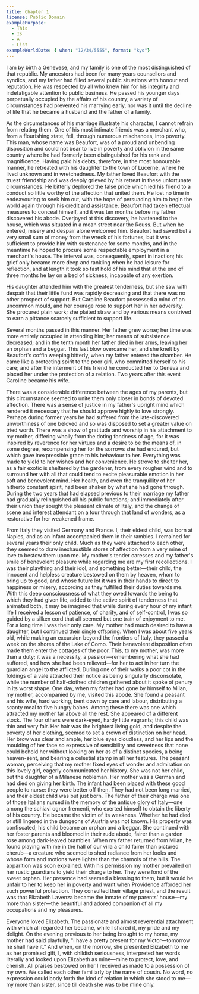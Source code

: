 ```yaml
---
title: Chapter 1
license: Public Domain
examplePurpose:
  - This
  - Is
  - A
  - List
exampleWorldDate: { when: "12/34/5555", format: "kyo"}
---
```


I am by birth a Genevese, and my family is one of the most distinguished of that republic. My ancestors had been for many years counsellors and syndics, and my father had filled several public situations with honour and reputation. He was respected by all who knew him for his integrity and indefatigable attention to public business. He passed his younger days perpetually occupied by the affairs of his country; a variety of circumstances had prevented his marrying early, nor was it until the decline of life that he became a husband and the father of a family.

As the circumstances of his marriage illustrate his character, I cannot refrain from relating them. One of his most intimate friends was a merchant who, from a flourishing state, fell, through numerous mischances, into poverty. This man, whose name was Beaufort, was of a proud and unbending disposition and could not bear to live in poverty and oblivion in the same country where he had formerly been distinguished for his rank and magnificence. Having paid his debts, therefore, in the most honourable manner, he retreated with his daughter to the town of Lucerne, where he lived unknown and in wretchedness. My father loved Beaufort with the truest friendship and was deeply grieved by his retreat in these unfortunate circumstances. He bitterly deplored the false pride which led his friend to a conduct so little worthy of the affection that united them. He lost no time in endeavouring to seek him out, with the hope of persuading him to begin the world again through his credit and assistance. Beaufort had taken effectual measures to conceal himself, and it was ten months before my father discovered his abode. Overjoyed at this discovery, he hastened to the house, which was situated in a mean street near the Reuss. But when he entered, misery and despair alone welcomed him. Beaufort had saved but a very small sum of money from the wreck of his fortunes, but it was sufficient to provide him with sustenance for some months, and in the meantime he hoped to procure some respectable employment in a merchant's house. The interval was, consequently, spent in inaction; his grief only became more deep and rankling when he had leisure for reflection, and at length it took so fast hold of his mind that at the end of three months he lay on a bed of sickness, incapable of any exertion.

His daughter attended him with the greatest tenderness, but she saw with despair that their little fund was rapidly decreasing and that there was no other prospect of support. But Caroline Beaufort possessed a mind of an uncommon mould, and her courage rose to support her in her adversity. She procured plain work; she plaited straw and by various means contrived to earn a pittance scarcely sufficient to support life.

Several months passed in this manner. Her father grew worse; her time was more entirely occupied in attending him; her means of subsistence decreased; and in the tenth month her father died in her arms, leaving her an orphan and a beggar. This last blow overcame her, and she knelt by Beaufort's coffin weeping bitterly, when my father entered the chamber. He came like a protecting spirit to the poor girl, who committed herself to his care; and after the interment of his friend he conducted her to Geneva and placed her under the protection of a relation. Two years after this event Caroline became his wife.

There was a considerable difference between the ages of my parents, but this circumstance seemed to unite them only closer in bonds of devoted affection. There was a sense of justice in my father's upright mind which rendered it necessary that he should approve highly to love strongly. Perhaps during former years he had suffered from the late-discovered unworthiness of one beloved and so was disposed to set a greater value on tried worth. There was a show of gratitude and worship in his attachment to my mother, differing wholly from the doting fondness of age, for it was inspired by reverence for her virtues and a desire to be the means of, in some degree, recompensing her for the sorrows she had endured, but which gave inexpressible grace to his behaviour to her. Everything was made to yield to her wishes and her convenience. He strove to shelter her, as a fair exotic is sheltered by the gardener, from every rougher wind and to surround her with all that could tend to excite pleasurable emotion in her soft and benevolent mind. Her health, and even the tranquillity of her hitherto constant spirit, had been shaken by what she had gone through. During the two years that had elapsed previous to their marriage my father had gradually relinquished all his public functions; and immediately after their union they sought the pleasant climate of Italy, and the change of scene and interest attendant on a tour through that land of wonders, as a restorative for her weakened frame.

From Italy they visited Germany and France. I, their eldest child, was born at Naples, and as an infant accompanied them in their rambles. I remained for several years their only child. Much as they were attached to each other, they seemed to draw inexhaustible stores of affection from a very mine of love to bestow them upon me. My mother's tender caresses and my father's smile of benevolent pleasure while regarding me are my first recollections. I was their plaything and their idol, and something better—their child, the innocent and helpless creature bestowed on them by heaven, whom to bring up to good, and whose future lot it was in their hands to direct to happiness or misery, according as they fulfilled their duties towards me. With this deep consciousness of what they owed towards the being to which they had given life, added to the active spirit of tenderness that animated both, it may be imagined that while during every hour of my infant life I received a lesson of patience, of charity, and of self-control, I was so guided by a silken cord that all seemed but one train of enjoyment to me. For a long time I was their only care. My mother had much desired to have a daughter, but I continued their single offspring. When I was about five years old, while making an excursion beyond the frontiers of Italy, they passed a week on the shores of the Lake of Como. Their benevolent disposition often made them enter the cottages of the poor. This, to my mother, was more than a duty; it was a necessity, a passion—remembering what she had suffered, and how she had been relieved—for her to act in her turn the guardian angel to the afflicted. During one of their walks a poor cot in the foldings of a vale attracted their notice as being singularly disconsolate, while the number of half-clothed children gathered about it spoke of penury in its worst shape. One day, when my father had gone by himself to Milan, my mother, accompanied by me, visited this abode. She found a peasant and his wife, hard working, bent down by care and labour, distributing a scanty meal to five hungry babes. Among these there was one which attracted my mother far above all the rest. She appeared of a different stock. The four others were dark-eyed, hardy little vagrants; this child was thin and very fair. Her hair was the brightest living gold, and despite the poverty of her clothing, seemed to set a crown of distinction on her head. Her brow was clear and ample, her blue eyes cloudless, and her lips and the moulding of her face so expressive of sensibility and sweetness that none could behold her without looking on her as of a distinct species, a being heaven-sent, and bearing a celestial stamp in all her features. The peasant woman, perceiving that my mother fixed eyes of wonder and admiration on this lovely girl, eagerly communicated her history. She was not her child, but the daughter of a Milanese nobleman. Her mother was a German and had died on giving her birth. The infant had been placed with these good people to nurse: they were better off then. They had not been long married, and their eldest child was but just born. The father of their charge was one of those Italians nursed in the memory of the antique glory of Italy—one among the schiavi ognor frementi, who exerted himself to obtain the liberty of his country. He became the victim of its weakness. Whether he had died or still lingered in the dungeons of Austria was not known. His property was confiscated; his child became an orphan and a beggar. She continued with her foster parents and bloomed in their rude abode, fairer than a garden rose among dark-leaved brambles. When my father returned from Milan, he found playing with me in the hall of our villa a child fairer than pictured cherub—a creature who seemed to shed radiance from her looks and whose form and motions were lighter than the chamois of the hills. The apparition was soon explained. With his permission my mother prevailed on her rustic guardians to yield their charge to her. They were fond of the sweet orphan. Her presence had seemed a blessing to them, but it would be unfair to her to keep her in poverty and want when Providence afforded her such powerful protection. They consulted their village priest, and the result was that Elizabeth Lavenza became the inmate of my parents' house—my more than sister—the beautiful and adored companion of all my occupations and my pleasures.

Everyone loved Elizabeth. The passionate and almost reverential attachment with which all regarded her became, while I shared it, my pride and my delight. On the evening previous to her being brought to my home, my mother had said playfully, "I have a pretty present for my Victor—tomorrow he shall have it." And when, on the morrow, she presented Elizabeth to me as her promised gift, I, with childish seriousness, interpreted her words literally and looked upon Elizabeth as mine—mine to protect, love, and cherish. All praises bestowed on her I received as made to a possession of my own. We called each other familiarly by the name of cousin. No word, no expression could body forth the kind of relation in which she stood to me—my more than sister, since till death she was to be mine only.
